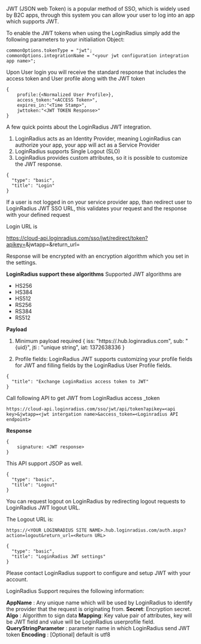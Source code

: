 JWT (JSON web Token) is a popular method of SSO, which is widely used by B2C apps, through this system you can allow your user to log into an app which supports JWT.

To enable the JWT tokens when using the LoginRadius simply add the following parameters to your initialiation Object: 
```
commonOptions.tokenType = "jwt";
commonOptions.integrationName = "<your jwt configuration integration app name>";
``` 

Upon User login you will receive the standard response that includes the access token and User profile along with the JWT token
```
{
	profile:{<Normalized User Profile>},
	access_token:"<ACCESS Token>",
	expires_in:"<Time Stamp>",
	jwttoken:"<JWT TOKEN Response>"
}
```


A few quick points about the LoginRadius JWT integration. 
1. LoginRadius acts as an Identity Provider, meaning LoginRadius can authorize your app, your app will act as a Service Provider
2. LoginRadius supports Single Logout (SLO)
3. LoginRadius provides custom attributes, so it is possible to customize the JWT response.
```
{
  "type": "basic",
  "title": "Login"
}
```
If a user is not logged in on your service provider app, than redirect user to LoginRadius JWT SSO URL, this validates your request and the response with your defined request

Login URL is 

https://cloud-api.loginradius.com/sso/jwt/redirect/token?apikey=<api key>&jwtapp=<jwt intergation name>&return_url=<JWT token handlor URL>

Response will be encrypted with an encryption algorithm which you set in the settings. 

**LoginRadius support these algorithms** 
Supported JWT algorithms are
- HS256  
- HS384
- HS512
- RS256
- RS384
- RS512


**Payload** 
1. Minimum payload required 
{
    iss: "https://<LOGINRADIUS SITE NAME>.hub.loginradius.com",
    sub: "{uid}",
    jti : "unique string",
    iat: 1372638336
}

2. Profile fields:  LoginRadius JWT supports customizing your profile fields for JWT and filling fields by the LoginRadius User Profile fields.  


```
{
  "title": "Exchange LoginRadius access token to JWT"
}
```

Call following API to get JWT from LoginRadius access _token
```
https://cloud-api.loginradius.com/sso/jwt/api/token?apikey=<api key>&jwtapp=<jwt intergation name>&access_token=<Loginradius API endpoint>
```
**Response**
```
{
	signature: <JWT response>
}
```
This API support JSOP as well. 
```
{
  "type": "basic",
  "title": "Logout"
}
```
You can request logout on LoginRadius by redirecting logout requests to LoginRadius JWT logout URL.

The Logout URL is: 
```
https://<YOUR LOGINRADIUS SITE NAME>.hub.loginradius.com/auth.aspx?action=logout&return_url=<Return URL>
```

```
{
  "type": "basic",
  "title": "LoginRadius JWT settings"
}
```
Please contact LoginRadius support to configure and setup JWT with your account.

LoginRadius Support requires the following information:

**AppName** : Any unique name which will be used by LoginRadius to identify the provider that the request is originating from. 
**Secret**: Encryption secret.
**Algo** : Algorithm to sign data 
**Mapping**: Key value pair of attributes, key will be JWT field and value will be LoginRadius userprofile field.
**QueryStringParameter** : parameter name in which LoginRadius send JWT token 
**Encoding** : [Optional] default is utf8
